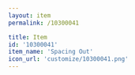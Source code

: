 ```yaml
---
layout: item
permalink: /10300041

title: Item
id: '10300041'
item_name: 'Spacing Out'
icon_url: 'customize/10300041.png'
---
```

